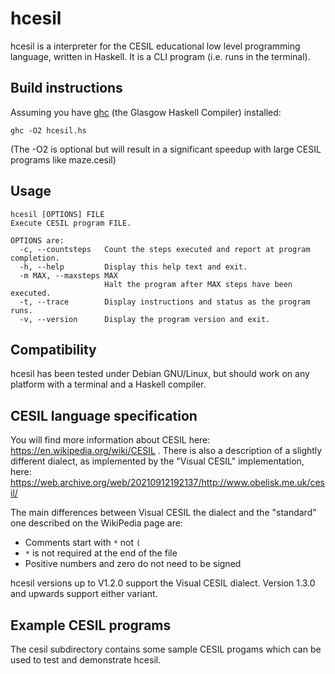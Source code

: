 hcesil
======

hcesil is a interpreter for the CESIL educational low level programming language, written in Haskell. It is a CLI program (i.e. runs in the terminal).

Build instructions
------------------

Assuming you have [ghc](https://www.haskell.org/ghc/) (the  Glasgow Haskell Compiler) installed:

```
ghc -O2 hcesil.hs
```
(The -O2 is optional but will result in a significant speedup with large CESIL programs like maze.cesil)

Usage
-----
```
hcesil [OPTIONS] FILE
Execute CESIL program FILE.

OPTIONS are:
  -c, --countsteps   Count the steps executed and report at program completion.
  -h, --help         Display this help text and exit.
  -m MAX, --maxsteps MAX
                     Halt the program after MAX steps have been executed.
  -t, --trace        Display instructions and status as the program runs.
  -v, --version      Display the program version and exit.
```

Compatibility
-------------

hcesil has been tested under Debian GNU/Linux, but should work on any platform with a terminal and a Haskell compiler.

CESIL language specification
----------------------------

You will find more information about CESIL here: https://en.wikipedia.org/wiki/CESIL . There is also a description of a slightly different dialect, as implemented by the "Visual CESIL" implementation, here:  https://web.archive.org/web/20210912192137/http://www.obelisk.me.uk/cesil/

The main differences between Visual CESIL the dialect and the "standard" one described on the WikiPedia page are:
- Comments start with `*` not `(`
- `*` is not required at the end of the file
- Positive numbers and zero do not need to be signed

hcesil versions up to V1.2.0 support the Visual CESIL dialect. Version 1.3.0 and upwards support either variant.


Example CESIL programs
----------------------

The cesil subdirectory contains some sample CESIL progams which can be used to test and demonstrate hcesil.
